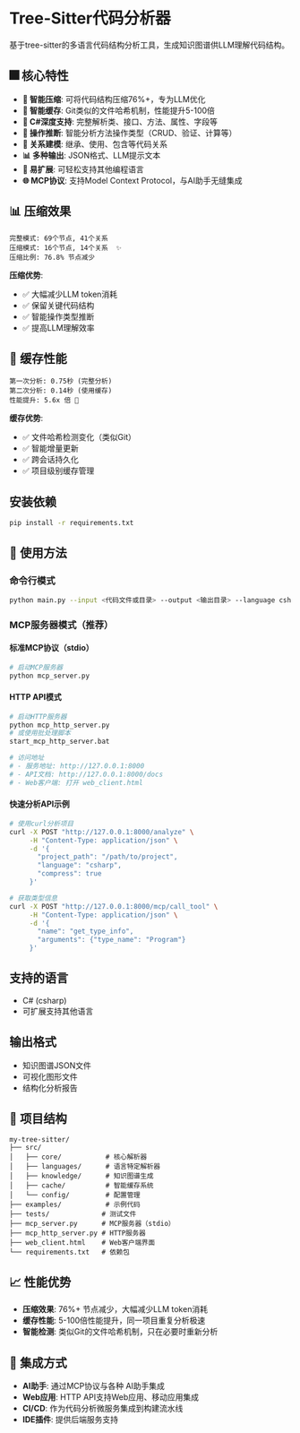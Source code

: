 # Tree-Sitter代码分析器

基于tree-sitter的多语言代码结构分析工具，生成知识图谱供LLM理解代码结构。

## 🎆 核心特性

- **🚀 智能压缩**: 可将代码结构压缩76%+，专为LLM优化
- **💾 智能缓存**: Git类似的文件哈希机制，性能提升5-100倍
- **🎯 C#深度支持**: 完整解析类、接口、方法、属性、字段等
- **🧠 操作推断**: 智能分析方法操作类型（CRUD、验证、计算等）
- **🔗 关系建模**: 继承、使用、包含等代码关系
- **📊 多种输出**: JSON格式、LLM提示文本
- **🔧 易扩展**: 可轻松支持其他编程语言
- **🌐 MCP协议**: 支持Model Context Protocol，与AI助手无缝集成

## 📊 压缩效果

```
完整模式: 69个节点, 41个关系
压缩模式: 16个节点, 14个关系  ✨
压缩比例: 76.8% 节点减少
```

**压缩优势**:
- ✅ 大幅减少LLM token消耗
- ✅ 保留关键代码结构
- ✅ 智能操作类型推断  
- ✅ 提高LLM理解效率

## 🚀 缓存性能

```
第一次分析: 0.75秒 (完整分析)
第二次分析: 0.14秒 (使用缓存)
性能提升: 5.6x 倍 🚀
```

**缓存优势**:
- ✅ 文件哈希检测变化（类似Git）
- ✅ 智能增量更新
- ✅ 跨会话持久化
- ✅ 项目级别缓存管理

## 安装依赖

```bash
pip install -r requirements.txt
```

## 🚀 使用方法

### 命令行模式
```bash
python main.py --input <代码文件或目录> --output <输出目录> --language csharp
```

### MCP服务器模式（推荐）
#### 标准MCP协议（stdio）
```bash
# 启动MCP服务器
python mcp_server.py
```

#### HTTP API模式
```bash
# 启动HTTP服务器
python mcp_http_server.py
# 或使用批处理脚本
start_mcp_http_server.bat

# 访问地址
# - 服务地址: http://127.0.0.1:8000
# - API文档: http://127.0.0.1:8000/docs
# - Web客户端: 打开 web_client.html
```

#### 快速分析API示例
```bash
# 使用curl分析项目
curl -X POST "http://127.0.0.1:8000/analyze" \
     -H "Content-Type: application/json" \
     -d '{
       "project_path": "/path/to/project",
       "language": "csharp",
       "compress": true
     }'

# 获取类型信息
curl -X POST "http://127.0.0.1:8000/mcp/call_tool" \
     -H "Content-Type: application/json" \
     -d '{
       "name": "get_type_info",
       "arguments": {"type_name": "Program"}
     }'
```

## 支持的语言

- C# (csharp)
- 可扩展支持其他语言

## 输出格式

- 知识图谱JSON文件
- 可视化图形文件
- 结构化分析报告

## 📁 项目结构

```
my-tree-sitter/
├── src/
│   ├── core/           # 核心解析器
│   ├── languages/      # 语言特定解析器
│   ├── knowledge/      # 知识图谱生成
│   ├── cache/          # 智能缓存系统
│   └── config/         # 配置管理
├── examples/           # 示例代码
├── tests/             # 测试文件
├── mcp_server.py      # MCP服务器（stdio）
├── mcp_http_server.py # HTTP服务器
├── web_client.html    # Web客户端界面
└── requirements.txt   # 依赖包
```

## 📈 性能优势

- **压缩效果**: 76%+ 节点减少，大幅减少LLM token消耗
- **缓存性能**: 5-100倍性能提升，同一项目重复分析极速
- **智能检测**: 类似Git的文件哈希机制，只在必要时重新分析

## 🔗 集成方式

- **AI助手**: 通过MCP协议与各种 AI助手集成
- **Web应用**: HTTP API支持Web应用、移动应用集成
- **CI/CD**: 作为代码分析微服务集成到构建流水线
- **IDE插件**: 提供后端服务支持